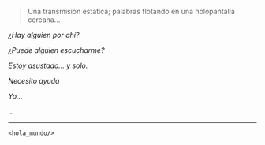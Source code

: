 > Una transmisión estática;  palabras flotando en una holopantalla cercana...

 *¿Hay alguien por ahí?*

 *¿Puede alguien escucharme?*

 *Estoy asustado... y solo.*

 *Necesito ayuda*

 *Yo...*

 *...*

 ***
 `<hola_mundo/>`
